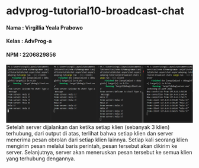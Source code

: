 # advprog-tutorial10-broadcast-chat
#### Nama : Virgillia Yeala Prabowo
#### Kelas : AdvProg-a
#### NPM : 2206829856

![Image 1](assets/images/image.png)
Setelah server dijalankan dan ketika setiap klien (sebanyak 3 klien) terhubung, dari output di atas, terlihat bahwa setiap klien dan server menerima pesan obrolan dari setiap klien lainnya. Setiap kali seorang klien mengirim pesan melalui baris perintah, pesan tersebut akan dikirim ke server. Selanjutnya, server akan meneruskan pesan tersebut ke semua klien yang terhubung dengannya.